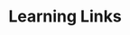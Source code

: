 ---
title: Learning Links
links:
  - title: Nick Russo
    description: Technical courses, white papers, cheat sheets, and packet captures.
    website: http://njrusmc.net/
    image: http://njrusmc.net/about/nrusso_pic.jpg
  - title: Kirk Byers
    description: Python expert with a focus on network automation, training, and mentorship.
    website: https://pynet.twb-tech.com/
    image: https://pynet.twb-tech.com/assets/images/logo.svg
  - title: The Art of Network Engineering Discord Channel
    description: Network Engineering community run by the AONE Podcast team.
    website: https://discord.gg/IAATJ
    image: https://artofnetworkengineering.files.wordpress.com/2020/07/cropped-the-art-of-network-375x199-1.png
  - title: NetDev Community
    description: The NetDev Community Slack is a free, public chat platform for all topics concerning network development and automation.
    website: https://netdev.chat/
   ## image: https://artofnetworkengineering.files.wordpress.com/2020/07/cropped-the-art-of-network-375x199-1.png
menu:
    main: 
        weight: -50
        params:
            icon: link

comments: false
draft: false
---